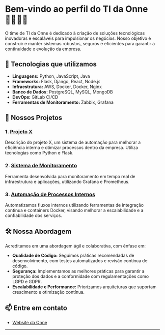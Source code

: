 # Bem-vindo ao perfil do TI da Onne 👨‍💻👩‍💻

O time de TI da Onne é dedicado à criação de soluções tecnológicas inovadoras e escaláveis para impulsionar os negócios. Nosso objetivo é construir e manter sistemas robustos, seguros e eficientes para garantir a continuidade e evolução da empresa.

## 🚀 Tecnologias que utilizamos

- **Linguagens:** Python, JavaScript, Java
- **Frameworks:** Flask, Django, React, Node.js
- **Infraestrutura:** AWS, Docker, Docker, Nginx
- **Banco de Dados:** PostgreSQL, MySQL, MongoDB
- **DevOps:** GitLab CI/CD
- **Ferramentas de Monitoramento:** Zabbix, Grafana

## 💼 Nossos Projetos

### 1. [Projeto X](https://github.com/onne/projeto-x)
Descrição do projeto X, um sistema de automação para melhorar a eficiência interna e otimizar processos dentro da empresa. Utiliza tecnologias como Python e Flask.

### 2. [Sistema de Monitoramento](https://github.com/onne/sistema-monitoramento)
Ferramenta desenvolvida para monitoramento em tempo real de infraestrutura e aplicações, utilizando Grafana e Prometheus.

### 3. [Automação de Processos Internos](https://github.com/onne/automacao-processos)
Automatizamos fluxos internos utilizando ferramentas de integração contínua e containers Docker, visando melhorar a escalabilidade e a confiabilidade dos serviços.

## 🛠 Nossa Abordagem

Acreditamos em uma abordagem ágil e colaborativa, com ênfase em:
- **Qualidade de Código:** Seguimos práticas recomendadas de desenvolvimento, com testes automatizados e revisão contínua de código.
- **Segurança:** Implementamos as melhores práticas para garantir a proteção dos dados e a conformidade com regulamentações como LGPD e GDPR.
- **Escalabilidade e Performance:** Priorizamos arquiteturas que suportam crescimento e otimização contínua.

## 📫 Entre em contato

- [Website da Onne](https://www.onnegestaocontabil.com.br)

---


